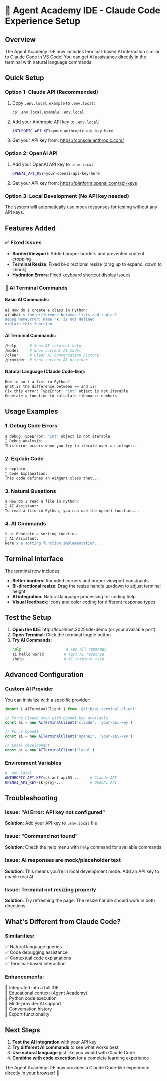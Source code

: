 # 🤖 Agent Academy IDE - Claude Code Experience Setup

## Overview

The Agent Academy IDE now includes terminal-based AI interaction similar to Claude Code in VS Code! You can get AI assistance directly in the terminal with natural language commands.

## Quick Setup

### Option 1: Claude API (Recommended)
1. Copy `.env.local.example` to `.env.local`:
   ```bash
   cp .env.local.example .env.local
   ```

2. Add your Anthropic API key to `.env.local`:
   ```bash
   ANTHROPIC_API_KEY=your-anthropic-api-key-here
   ```

3. Get your API key from: https://console.anthropic.com/

### Option 2: OpenAI API
1. Add your OpenAI API key to `.env.local`:
   ```bash
   OPENAI_API_KEY=your-openai-api-key-here
   ```

2. Get your API key from: https://platform.openai.com/api-keys

### Option 3: Local Development (No API key needed)
The system will automatically use mock responses for testing without any API keys.

## Features Added

### ✅ Fixed Issues
- **Border/Viewport**: Added proper borders and prevented content cropping
- **Terminal Resize**: Fixed bi-directional resize (drag up to expand, down to shrink)
- **Hydration Errors**: Fixed keyboard shortcut display issues

### 🤖 AI Terminal Commands

#### Basic AI Commands:
```bash
ai How do I create a class in Python?
ai What's the difference between lists and tuples?
debug NameError: name 'x' is not defined
explain this function
```

#### AI Terminal Commands:
```bash
/help      # Show AI terminal help
/model     # Show current AI model
/clear     # Clear AI conversation history
/provider  # Show current AI provider
```

#### Natural Language (Claude Code-like):
```bash
How to sort a list in Python?
What is the difference between == and is?
Fix this error: TypeError: 'int' object is not iterable
Generate a function to calculate fibonacci numbers
```

## Usage Examples

### 1. Debug Code Errors
```bash
$ debug TypeError: 'int' object is not iterable
🐛 Debug Analysis:
This error occurs when you try to iterate over an integer...
```

### 2. Explain Code
```bash
$ explain
🧠 Code Explanation:
This code defines an AIAgent class that...
```

### 3. Natural Questions
```bash
$ How do I read a file in Python?
🤖 AI Assistant:
To read a file in Python, you can use the open() function...
```

### 4. AI Commands
```bash
$ ai Generate a sorting function
🤖 AI Assistant:
Here's a sorting function implementation...
```

## Terminal Interface

The terminal now includes:
- **Better borders**: Rounded corners and proper viewport constraints
- **Bi-directional resize**: Drag the resize handle up/down to adjust terminal height
- **AI integration**: Natural language processing for coding help
- **Visual feedback**: Icons and color coding for different response types

## Test the Setup

1. **Open the IDE**: http://localhost:3025/ide-demo (or your available port)
2. **Open Terminal**: Click the terminal toggle button
3. **Try AI Commands**:
   ```bash
   help                    # See all commands
   ai hello world         # Test AI response
   /help                  # AI terminal help
   ```

## Advanced Configuration

### Custom AI Provider
You can initialize with a specific provider:
```typescript
import { AITerminalClient } from '@/lib/ai-terminal-client'

// Force Claude even with OpenAI key available
const ai = new AITerminalClient('claude', 'your-api-key')

// Force OpenAI
const ai = new AITerminalClient('openai', 'your-api-key')

// Local development
const ai = new AITerminalClient('local')
```

### Environment Variables
```bash
# .env.local
ANTHROPIC_API_KEY=sk-ant-api03-...    # Claude API
OPENAI_API_KEY=sk-proj-...            # OpenAI API
```

## Troubleshooting

### Issue: "AI Error: API key not configured"
**Solution**: Add your API key to `.env.local` file

### Issue: "Command not found"
**Solution**: Check the help menu with `help` command for available commands

### Issue: AI responses are mock/placeholder text
**Solution**: This means you're in local development mode. Add an API key to enable real AI.

### Issue: Terminal not resizing properly
**Solution**: Try refreshing the page. The resize handle should work in both directions.

## What's Different from Claude Code?

### Similarities:
✅ Natural language queries  
✅ Code debugging assistance  
✅ Contextual code explanations  
✅ Terminal-based interaction  

### Enhancements:
🚀 Integrated into a full IDE  
🚀 Educational context (Agent Academy)  
🚀 Python code execution  
🚀 Multi-provider AI support  
🚀 Conversation history  
🚀 Export functionality  

## Next Steps

1. **Test the AI integration** with your API key
2. **Try different AI commands** to see what works best
3. **Use natural language** just like you would with Claude Code
4. **Combine with code execution** for a complete learning experience

The Agent Academy IDE now provides a Claude Code-like experience directly in your browser! 🎉